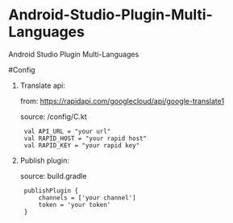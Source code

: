 # Android-Studio-Plugin-Multi-Languages
Android Studio Plugin Multi-Languages

#Config
1. Translate api:
   
    from: https://rapidapi.com/googlecloud/api/google-translate1
    
    source: /config/C.kt

        val API_URL = "your url"
        val RAPID_HOST = "your rapid host"
        val RAPID_KEY = "your rapid key"
2. Publish plugin:

    source: build.gradle
   
        publishPlugin {
            channels = ['your channel']
            token = 'your token'
        }